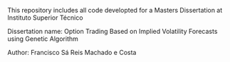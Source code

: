 This repository includes all code developted for a Masters Dissertation at Instituto Superior Técnico 

Dissertation name:
Option Trading Based on Implied Volatility Forecasts using Genetic Algorithm

Author:
Francisco Sá Reis Machado e Costa
